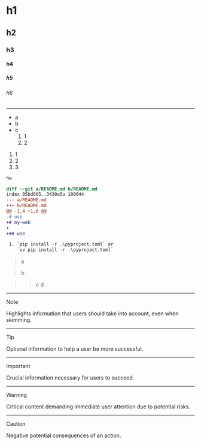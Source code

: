 # h1

## h2

### h3

#### h4

##### h5

###### h6

---

- a
- b
- c
  1. 1
  2. 2

1. 1
2. 2
3. 3

```txt
hw
```

```diff
diff --git a/README.md b/README.md
index 05bd665..3430a5a 100644
--- a/README.md
+++ b/README.md
@@ -1,4 +1,6 @@
-# use
+# my-web
+
+## use

 1. `pip install -r .\pyproject.toml` or
    `uv pip install -r .\pyproject.toml`
```

> a

> b

> > c
> > d

---

> [!NOTE]  
> Highlights information that users should take into account, even when skimming.

---

> [!TIP]
> Optional information to help a user be more successful.

---

> [!IMPORTANT]  
> Crucial information necessary for users to succeed.

---

> [!WARNING]  
> Critical content demanding immediate user attention due to potential risks.

---

> [!CAUTION]
> Negative potential consequences of an action.
